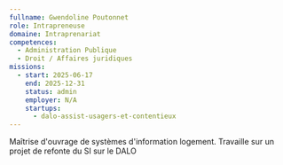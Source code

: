 ```yaml
---
fullname: Gwendoline Poutonnet
role: Intrapreneuse
domaine: Intraprenariat
competences:
  - Administration Publique
  - Droit / Affaires juridiques
missions:
  - start: 2025-06-17
    end: 2025-12-31
    status: admin
    employer: N/A
    startups:
      - dalo-assist-usagers-et-contentieux
---
```

Maîtrise d'ouvrage de systèmes d'information logement. Travaille sur un projet de refonte du SI sur le DALO